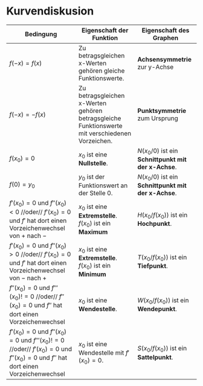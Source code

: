 # Kurvendiskusion

| Bedingung | Eigenschaft der Funktion | Eigenschaft des Graphen |
| - | - | - |
| $f(-x)=f(x)$ | Zu betragsgleichen x-Werten gehören gleiche Funktionswerte. | **Achsensymmetrie** zur y-Achse |
| $f(-x)=-f(x)$ | Zu betragsgleichen x-Werten gehören betragsgleiche Funktionswerte mit verschiedenen Vorzeichen. | **Punktsymmetrie** zum Ursprung |
| $f(x_0)=0$ | $x_0$ ist eine **Nullstelle**. | $N(x_0/0)$ ist ein **Schnittpunkt mit der x-Achse**. |
| $f(0)=y_0$ | $y_0$ ist der Funktionswert an der Stelle $0$. | $N(x_0/0)$ ist ein **Schnittpunkt mit der x-Achse**. |
| $f'(x_0)=0$ und $f''(x_0)<0$ //oder// $f'(x_0)=0$ und $f'$ hat dort einen Vorzeichenwechsel von $+$ nach $-$ | $x_0$ ist eine **Extremstelle**. $f(x_0)$ ist ein **Maximum** | $H(x_0/f(x_0))$ ist ein **Hochpunkt**. |
| $f'(x_0)=0$ und $f''(x_0)>0$ //oder// $f'(x_0)=0$ und $f'$ hat dort einen Vorzeichenwechsel von $-$ nach $+$ | $x_0$ ist eine **Extremstelle**. $f(x_0)$ ist ein **Minimum** | $T(x_0/f(x_0))$ ist ein **Tiefpunkt**. |
| $f''(x_0)=0$ und $f'''(x_0)!=0$ //oder// $f''(x_0)=0$ und $f''$ hat dort einen Vorzeichenwechsel | $x_0$ ist eine **Wendestelle**. | $W(x_0/f(x_0))$ ist ein **Wendepunkt**. |
| $f'(x_0)=0$ und $f''(x_0)=0$ und $f'''(x_0)!=0$ //oder// $f'(x_0)=0$ und $f''(x_0)=0$ und $f''$ hat dort einen Vorzeichenwechsel | $x_0$ ist eine Wendestelle mit $f'(x_0)=0$. | $S(x_0/f(x_0))$ ist ein **Sattelpunkt**. |
